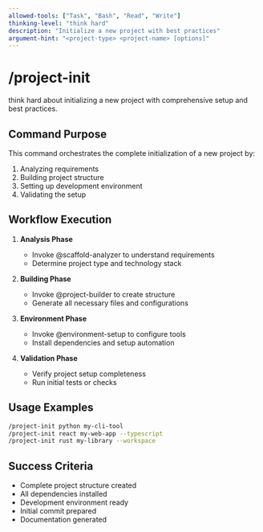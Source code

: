 ```yaml
---
allowed-tools: ["Task", "Bash", "Read", "Write"]
thinking-level: "think hard"
description: "Initialize a new project with best practices"
argument-hint: "<project-type> <project-name> [options]"
---
```


# /project-init

think hard about initializing a new project with comprehensive setup and best practices.

## Command Purpose

This command orchestrates the complete initialization of a new project by:
1. Analyzing requirements
2. Building project structure
3. Setting up development environment
4. Validating the setup

## Workflow Execution

1. **Analysis Phase**
   - Invoke @scaffold-analyzer to understand requirements
   - Determine project type and technology stack

2. **Building Phase**
   - Invoke @project-builder to create structure
   - Generate all necessary files and configurations

3. **Environment Phase**
   - Invoke @environment-setup to configure tools
   - Install dependencies and setup automation

4. **Validation Phase**
   - Verify project setup completeness
   - Run initial tests or checks

## Usage Examples

```bash
/project-init python my-cli-tool
/project-init react my-web-app --typescript
/project-init rust my-library --workspace
```

## Success Criteria

- Complete project structure created
- All dependencies installed
- Development environment ready
- Initial commit prepared
- Documentation generated
